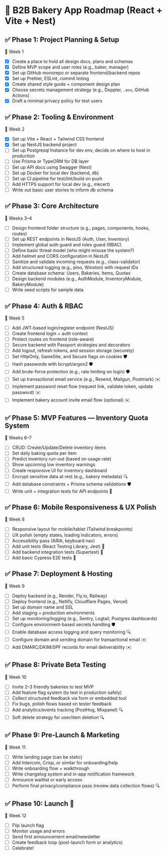 
# 📅 B2B Bakery App Roadmap (React + Vite + Nest)

## ✅ Phase 1: Project Planning & Setup  
📅 Week 1  
- [X] Create a place to hold all design docs, plans and schemas
- [X] Define MVP scope and user roles (e.g., baker, manager)  
- [X] Set up GitHub monorepo or separate frontend/backend repos  
- [X] Set up Prettier, ESLint, commit linting  
- [X] Create shared style guide + component design plan  
- [X] Choose secrets management strategy (e.g., Doppler, `.env`, GitHub Actions)  
- [X] Draft a minimal privacy policy for test users  

## ✅ Phase 2: Tooling & Environment  
📅 Week 2  
- [X] Set up Vite + React + Tailwind CSS frontend  
- [X] Set up NestJS backend project 
- [ ] Set up Postgresql Instance for dev env, decide on where to host in production
- [ ] Use Prisma or TypeORM for DB layer  
- [ ] Set up API docs using Swagger (Nest)  
- [ ] Set up Docker for local dev (backend, db)  
- [ ] Set up CI pipeline for test/lint/build on push
- [ ] Add HTTPS support for local dev (e.g., mkcert)
- [ ] Write out basic user stories to inform db schema

## ✅ Phase 3: Core Architecture  
📅 Weeks 3–4  
- [ ] Design frontend folder structure (e.g., pages, components, hooks, routes)  
- [ ] Set up REST endpoints in NestJS (Auth, User, Inventory)  
- [ ] Implement global auth guard and roles guard (RBAC)  
- [ ] Define basic threat model (who might misuse the system?)
- [ ] Add helmet and CORS configuration in NestJS
- [ ] Sanitize and validate incoming requests (e.g., class-validator)  
- [ ] Add structured logging (e.g., pino, Winston) with request IDs  
- [ ] Create database schema: Users, Bakeries, Items, Quotas  
- [ ] Design backend modules (e.g., AuthModule, InventoryModule, BakeryModule)  
- [ ] Write seed scripts for sample data  

## ✅ Phase 4: Auth & RBAC  
📅 Week 5  
- [ ] Add JWT-based login/register endpoint (NestJS)  
- [ ] Create frontend login + auth context  
- [ ] Protect routes on frontend (role-aware)  
- [ ] Secure backend with Passport strategies and decorators  
- [ ] Add logout, refresh tokens, and session storage (securely)  
- [ ] Set HttpOnly, SameSite, and Secure flags on cookies 🛡️  
- [ ] Hash passwords with bcrypt/argon2 🛡️  
- [ ] Add brute-force protection (e.g., rate limiting on login) 🛡️  
- [ ] Set up transactional email service (e.g., Resend, Mailgun, Postmark) ✉️  
- [ ] Implement password reset flow (request link, validate token, update password) ✉️  
- [ ] Implement bakery account invite email flow (optional) ✉️  

## ✅ Phase 5: MVP Features — Inventory Quota System  
📅 Weeks 6–7  
- [ ] CRUD: Create/Update/Delete inventory items  
- [ ] Set daily baking quota per item  
- [ ] Predict inventory run-out (based on usage rate)  
- [ ] Show upcoming low inventory warnings  
- [ ] Create responsive UI for inventory dashboard  
- [ ] Encrypt sensitive data at rest (e.g., bakery metadata) 🔍  
- [ ] Add database constraints + Prisma schema validations 🛡️  
- [ ] Write unit + integration tests for API endpoints 🧪  

## ✅ Phase 6: Mobile Responsiveness & UX Polish  
📅 Week 8  
- [ ] Responsive layout for mobile/tablet (Tailwind breakpoints)  
- [ ] UX polish (empty states, loading indicators, errors)  
- [ ] Accessibility pass (ARIA, keyboard nav)  
- [ ] Add unit tests (React Testing Library, Jest) 🧪  
- [ ] Add backend integration tests (Supertest) 🧪  
- [ ] Add basic Cypress E2E tests 🧪  

## ✅ Phase 7: Deployment & Hosting  
📅 Week 9  
- [ ] Deploy backend (e.g., Render, Fly.io, Railway)  
- [ ] Deploy frontend (e.g., Netlify, Cloudflare Pages, Vercel)  
- [ ] Set up domain name and SSL  
- [ ] Add staging + production environments  
- [ ] Set up monitoring/logging (e.g., Sentry, Logtail, Postgres dashboards)  
- [ ] Configure environment-based secrets handling 🛡️  
- [ ] Enable database access logging and query monitoring 🔍  
- [ ] Configure domain and sending domain for transactional email ✉️  
- [ ] Add DMARC/DKIM/SPF records for email deliverability ✉️  

## ✅ Phase 8: Private Beta Testing  
📅 Week 10  
- [ ] Invite 2–3 friendly bakeries to test MVP  
- [ ] Add feature flag system (to test in production safely)  
- [ ] Collect structured feedback via form or embedded tool  
- [ ] Fix bugs, polish flows based on tester feedback  
- [ ] Add analytics/events tracking (PostHog, Mixpanel) 🔍  
- [ ] Soft delete strategy for user/item deletion 🔍  

## ✅ Phase 9: Pre-Launch & Marketing  
📅 Week 11  
- [ ] Write landing page (can be static)  
- [ ] Add Intercom, Crisp, or similar for onboarding/help  
- [ ] Write onboarding flow + walkthrough  
- [ ] Write changelog system and in-app notification framework  
- [ ] Announce waitlist or early access  
- [ ] Perform final privacy/compliance pass (review data collection flows) 🔍  

## ✅ Phase 10: Launch 🎉  
📅 Week 12  
- [ ] Flip launch flag  
- [ ] Monitor usage and errors  
- [ ] Send first announcement email/newsletter  
- [ ] Create feedback loop (post-launch form or analytics)  
- [ ] Celebrate!
